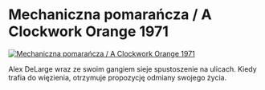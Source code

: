 Mechaniczna pomarańcza / A Clockwork Orange 1971 
=============
[![Mechaniczna pomarańcza / A Clockwork Orange 1971 ](http://vidos.pl/images/player.gif)](http://vidos.pl/mechaniczna-pomarancza-a-clockwork-orange-1971)

 Alex DeLarge wraz ze swoim gangiem sieje spustoszenie na ulicach. Kiedy trafia do więzienia, otrzymuje propozycję odmiany swojego życia.
